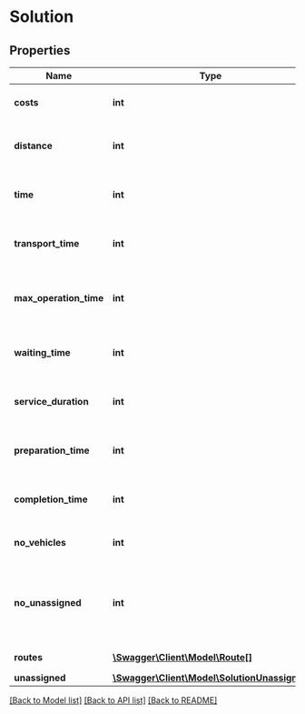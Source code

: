 # Solution

## Properties
Name | Type | Description | Notes
------------ | ------------- | ------------- | -------------
**costs** | **int** | overall costs of solution | [optional] 
**distance** | **int** | overall travel distance in meters | [optional] 
**time** | **int** | overall transport time in seconds | [optional] 
**transport_time** | **int** | overall transport time in seconds | [optional] 
**max_operation_time** | **int** | operation time of the longest route in seconds | [optional] 
**waiting_time** | **int** | total waiting time in seconds | [optional] 
**service_duration** | **int** | total service time in seconds | [optional] 
**preparation_time** | **int** | total preparation time in seconds | [optional] 
**completion_time** | **int** | total completion time in seconds | [optional] 
**no_vehicles** | **int** | number of employed vehicles | [optional] 
**no_unassigned** | **int** | number of jobs that could not be assigned to final solution | [optional] 
**routes** | [**\Swagger\Client\Model\Route[]**](Route.md) | An array of routes | [optional] 
**unassigned** | [**\Swagger\Client\Model\SolutionUnassigned**](SolutionUnassigned.md) |  | [optional] 

[[Back to Model list]](../README.md#documentation-for-models) [[Back to API list]](../README.md#documentation-for-api-endpoints) [[Back to README]](../README.md)



